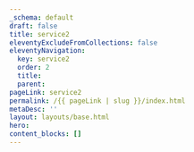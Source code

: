 ```yaml
---
_schema: default
draft: false
title: service2
eleventyExcludeFromCollections: false
eleventyNavigation:
  key: service2
  order: 2
  title:
  parent: 
pageLink: service2
permalink: /{{ pageLink | slug }}/index.html
metaDesc: ''
layout: layouts/base.html
hero:
content_blocks: []
---
```

